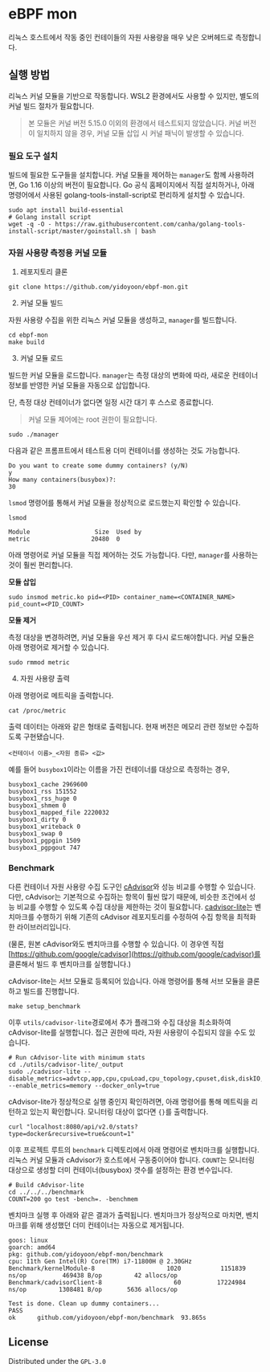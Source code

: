 # eBPF mon

리눅스 호스트에서 작동 중인 컨테이들의 자원 사용량을 매우 낮은 오버헤드로 측정합니다.

## 실행 방법

리눅스 커널 모듈을 기반으로 작동합니다. WSL2 환경에서도 사용할 수 있지만, 별도의 커널 빌드 절차가 필요합니다.

> 본 모듈은 커널 버전 5.15.0 이외의 환경에서 테스트되지 않았습니다. 커널 버전이 일치하지 않을 경우, 커널 모듈 삽입 시 커널 패닉이 발생할 수 있습니다.

### 필요 도구 설치

빌드에 필요한 도구들을 설치합니다. 커널 모듈을 제어하는 `manager`도 함께 사용하려면, Go 1.16 이상의 버전이 필요합니다. Go 공식 홈페이지에서 직접 설치하거나, 아래 명령어에서 사용된 golang-tools-install-script로 편리하게 설치할 수 있습니다.

```shell
sudo apt install build-essential
# Golang install script
wget -q -O - https://raw.githubusercontent.com/canha/golang-tools-install-script/master/goinstall.sh | bash
```

### 자원 사용량 측정용 커널 모듈

1. 레포지토리 클론

```shell
git clone https://github.com/yidoyoon/ebpf-mon.git
```

2. 커널 모듈 빌드

자원 사용량 수집을 위한 리눅스 커널 모듈을 생성하고, `manager`를 빌드합니다. 

```shell
cd ebpf-mon
make build
```

3. 커널 모듈 로드

빌드한 커널 모듈을 로드합니다. `manager`는 측정 대상의 변화에 따라, 새로운 컨테이너 정보를 반영한 커널 모듈을 자동으로 삽입합니다.

단, 측정 대상 컨테이너가 없다면 일정 시간 대기 후 스스로 종료합니다.

> 커널 모듈 제어에는 root 권한이 필요합니다.

```shell
sudo ./manager
```

다음과 같은 프롬프트에서 테스트용 더미 컨테이너를 생성하는 것도 가능합니다.

```shell
Do you want to create some dummy containers? (y/N)
y
How many containers(busybox)?:
30
```

`lsmod` 명령어를 통해서 커널 모듈을 정상적으로 로드했는지 확인할 수 있습니다.

```shell
lsmod

Module                  Size  Used by
metric                 20480  0
```

아래 명령어로 커널 모듈을 직접 제어하는 것도 가능합니다. 다만, `manager`를 사용하는 것이 훨씬 편리합니다.

**모듈 삽입**

```shell
sudo insmod metric.ko pid=<PID> container_name=<CONTAINER_NAME> pid_count=<PID_COUNT>
```

**모듈 제거**

측정 대상을 변경하려면, 커널 모듈을 우선 제거 후 다시 로드해야합니다. 커널 모듈은 아래 명령어로 제거할 수 있습니다.

```shell
sudo rmmod metric
```

4. 자원 사용량 출력

아래 명령어로 메트릭을 출력합니다.

```shell
cat /proc/metric
```

출력 데이터는 아래와 같은 형태로 출력됩니다. 현재 버전은 메모리 관련 정보만 수집하도록 구현됐습니다.

```shell
<컨테이너 이름>_<자원 종류> <값>
```

예를 들어 `busybox1`이라는 이름을 가진 컨테이너를 대상으로 측정하는 경우,

```shell
busybox1_cache 2969600
busybox1_rss 151552
busybox1_rss_huge 0
busybox1_shmem 0
busybox1_mapped_file 2220032
busybox1_dirty 0
busybox1_writeback 0
busybox1_swap 0
busybox1_pgpgin 1509
busybox1_pgpgout 747
```

### Benchmark

다른 컨테이너 자원 사용량 수집 도구인 [cAdvisor](https://github.com/google/cadvisor)와 성능 비교를 수행할 수 있습니다. 다만, cAdvisor는 기본적으로 수집하는 항목이 훨씬 많기 때문에, 비슷한 조건에서 성능 비교를 수행할 수 있도록 수집 대상을 제한하는 것이 필요합니다. [cadvisor-lite](https://github.com/yidoyoon/cadvisor-lite)는 벤치마크를 수행하기 위해 기존의 cAdvisor 레포지토리를 수정하여 수집 항목을 최적화한 라이브러리입니다.

(물론, 원본 cAdvisor와도 벤치마크를 수행할 수 있습니다. 이 경우엔 직접 [https://github.com/google/cadvisor](https://github.com/google/cadvisor)를 클론해서 빌드 후 벤치마크를 실행합니다.)

cAdvisor-lite는 서브 모듈로 등록되어 있습니다. 아래 명령어를 통해 서브 모듈을 클론하고 빌드를 진행합니다.

```shell
make setup_benchmark
```

이후 `utils/cadvisor-lite`경로에서 추가 플래그와 수집 대상을 최소화하여 cAdvisor-lite를 실행합니다. 접근 권한에 따라, 자원 사용량이 수집되지 않을 수도 있습니다.

```shell
# Run cAdvisor-lite with minimum stats
cd ./utils/cadvisor-lite/_output
sudo ./cadvisor-lite --disable_metrics=advtcp,app,cpu,cpuLoad,cpu_topology,cpuset,disk,diskIO,hugetlb,memory,memory_numa,network,oom_event,percpu,perf_event,process,referenced_memory,resctrl,sched,tcp,udp,memory_numa,referenced_memory --enable_metrics=memory --docker_only=true
```

cAdvisor-lite가 정상적으로 실행 중인지 확인하려면, 아래 명령어를 통해 메트릭을 리턴하고 있는지 확인합니다. 모니터링 대상이 없다면 `{}`를 출력합니다.

```shell
curl "localhost:8080/api/v2.0/stats?type=docker&recursive=true&count=1"
```

이후 프로젝트 루트의 `benchmark` 디렉토리에서 아래 명령어로 벤치마크를 실행합니다. 리눅스 커널 모듈과 cAdvisor가 호스트에서 구동중이어야 합니다. `COUNT`는 모니터링 대상으로 생성할 더미 컨테이너(busybox) 갯수를 설정하는 환경 변수입니다.

```shell
# Build cAdvisor-lite
cd ../../../benchmark
COUNT=200 go test -bench=. -benchmem
```

벤치마크 실행 후 아래와 같은 결과가 출력됩니다. 벤치마크가 정상적으로 마치면, 벤치마크를 위해 생성했던 더미 컨테이너는 자동으로 제거됩니다.

```shell
goos: linux
goarch: amd64
pkg: github.com/yidoyoon/ebpf-mon/benchmark
cpu: 11th Gen Intel(R) Core(TM) i7-11800H @ 2.30GHz
Benchmark/kernelModule-8                    1020           1151839 ns/op          469438 B/op         42 allocs/op
Benchmark/cadvisorClient-8                    60          17224984 ns/op         1308481 B/op       5636 allocs/op

Test is done. Clean up dummy containers...
PASS
ok      github.com/yidoyoon/ebpf-mon/benchmark  93.865s
```

## License

Distributed under the `GPL-3.0`
